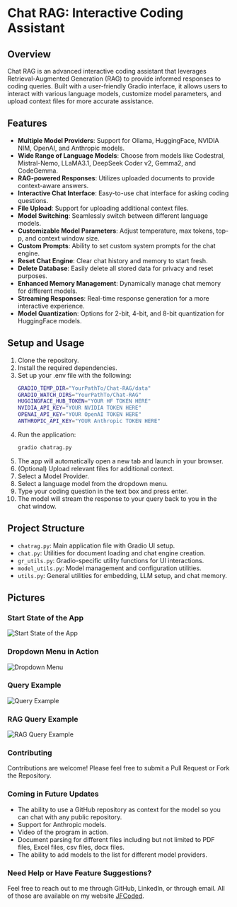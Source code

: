 # Chat RAG: Interactive Coding Assistant

## Overview

Chat RAG is an advanced interactive coding assistant that leverages Retrieval-Augmented Generation (RAG) to provide 
informed responses to coding queries. Built with a user-friendly Gradio interface, it allows users to interact 
with various language models, customize model parameters, and upload context files for more accurate assistance.

## Features

- **Multiple Model Providers**: Support for Ollama, HuggingFace, NVIDIA NIM, OpenAI, and Anthropic models.
- **Wide Range of Language Models**: Choose from models like Codestral, Mistral-Nemo, LLaMA3.1, DeepSeek Coder v2,
Gemma2, and CodeGemma.
- **RAG-powered Responses**: Utilizes uploaded documents to provide context-aware answers.
- **Interactive Chat Interface**: Easy-to-use chat interface for asking coding questions.
- **File Upload**: Support for uploading additional context files.
- **Model Switching**: Seamlessly switch between different language models.
- **Customizable Model Parameters**: Adjust temperature, max tokens, top-p, and context window size.
- **Custom Prompts**: Ability to set custom system prompts for the chat engine.
- **Reset Chat Engine**: Clear chat history and memory to start fresh.
- **Delete Database**: Easily delete all stored data for privacy and reset purposes.
- **Enhanced Memory Management**: Dynamically manage chat memory for different models.
- **Streaming Responses**: Real-time response generation for a more interactive experience.
- **Model Quantization**: Options for 2-bit, 4-bit, and 8-bit quantization for HuggingFace models.


## Setup and Usage

1. Clone the repository.
2. Install the required dependencies.
3. Set up your .env file with the following:
   ```bash
   GRADIO_TEMP_DIR="YourPathTo/Chat-RAG/data"
   GRADIO_WATCH_DIRS="YourPathTo/Chat-RAG"
   HUGGINGFACE_HUB_TOKEN="YOUR HF TOKEN HERE"
   NVIDIA_API_KEY="YOUR NVIDIA TOKEN HERE"
   OPENAI_API_KEY="YOUR OpenAI TOKEN HERE"
   ANTHROPIC_API_KEY="YOUR Anthropic TOKEN HERE"
   ```
4. Run the application:
    ```bash
    gradio chatrag.py
   ```
5. The app will automatically open a new tab and launch in your browser.
6. (Optional) Upload relevant files for additional context.
7. Select a Model Provider.
8. Select a language model from the dropdown menu.
9. Type your coding question in the text box and press enter.
10. The model will stream the response to your query back to you in the chat window.


## Project Structure

- `chatrag.py`: Main application file with Gradio UI setup.
- `chat.py`: Utilities for document loading and chat engine creation.
- `gr_utils.py`: Gradio-specific utility functions for UI interactions.
- `model_utils.py`: Model management and configuration utilities.
- `utils.py`: General utilities for embedding, LLM setup, and chat memory.

## Pictures
### Start State of the App
![Start State of the App](pics/start_state.png "Start State of the App")
### Dropdown Menu in Action
![Dropdown Menu](pics/model_dropdown.png "Dropdown Menu in Action")
### Query Example
![Query Example](pics/query.png "Query Example")
### RAG Query Example
![RAG Query Example](pics/RAG_Query.png "RAG Query Example")

### Contributing
Contributions are welcome! Please feel free to submit a Pull Request or Fork the Repository.

### Coming in Future Updates
- The ability to use a GitHub repository as context for the model so you can chat with any public repository.
- Support for Anthropic models.
- Video of the program in action.
- Document parsing for different files including but not limited to PDF files, Excel files, csv files, docx files.
- The ability to add models to the list for different model providers.

### Need Help or Have Feature Suggestions?
Feel free to reach out to me through GitHub, LinkedIn, or through email. All of those are available on my website [JFCoded](https://www.jfcoded.com/contact).